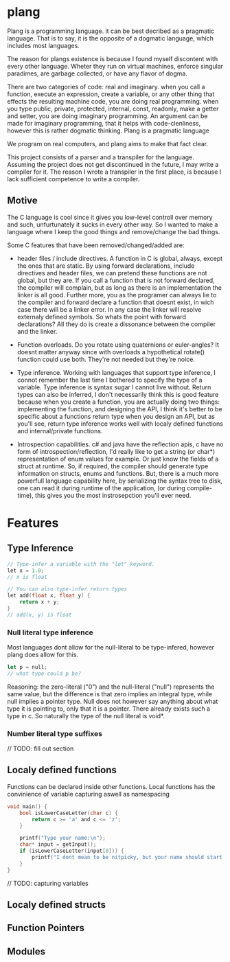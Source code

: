 # plang

Plang is a programming language. it can be best decribed as a pragmatic language. That is to say, it is the opposite of a dogmatic language, which includes most languages.

The reason for plangs existence is because I found myself discontent with every other language. Wheter they run on virtual machines, enforce singular paradimes, are garbage collected, or have any flavor of dogma.
<!--(E.g "Thou shall always have less than 25 lines in any function", "Wrap EVERY field in a getter and setter, just in case", "Let's not make it possible to declare procedures without a class declaration and call it Java", "Dont use goto, it's scawy").-->

There are two categories of code: real and imaginary.
when you call a function, execute an expression, create a variable, or any other thing that effects the resulting machine code, you are doing real programming.
when you type public, private, protected, internal, const, readonly, make a getter and setter, you are doing imaginary programming.
An argument can be made for imaginary programming, that it helps with code-clenliness, however this is rather dogmatic thinking. Plang is a pragmatic language 


We program on real computers, and plang aims to make that fact clear.

This project consists of a parser and a transpiler for the language. Assuming the project does not get discontinued in the future, I may write a compiler for it.
The reason I wrote a transpiler in the first place, is because I lack sufficient competence to write a compiler.

## Motive
The C language is cool since it gives you low-level controll over memory and such, unfurtunately it sucks in every other way. So I wanted to make a language where I keep the good things and remove/change the bad things. 

Some C features that have been removed/changed/added are:

- header files / include directives. A function in C is global, always, except the ones that are static. By using forward declarations, include directives and header files, we can pretend these functions are not global, but they are. If you call a function that is not forward declared, the compiler will complain, but as long as there is an implementation the linker is all good. Further more, you as the programer can always lie to the compiler and forward declare a function that doesnt exist, in wich case there will be a linker error. In any case the linker will resolve externaly defined symbols. So whats the point with forward declarations? All they do is create a dissonance between the compiler and the linker.

- Function overloads. Do you rotate using quaternions or euler-angles? It doesnt matter anyway since with overloads a hypothetical rotate() function could use both. They're not needed but they're noice.

- Type inference. Working with languages that support type inference, I connot remember the last time I bothered to specify the type of a variable. Type inference is syntax sugar I cannot live without. Return types can also be inferred, I don't necessarily think this is good feature because when you create a function, you are actually doing two things: implementing the function, and designing the API, I think it's better to be specific about a functions return type when you design an API, but as you'll see, return type inference works well with localy defined functions and internal/private functions.

- Introspection capabilities. c# and java have the reflection apis, c have no form of introspection/reflection, I'd really like to get a string (or char*) representation of enum values for example. Or just know the fields of a struct at runtime. So, if required, the compiler should generate type information on structs, enums and functions. But, there is a much more powerfull language capability here, by serializing the syntax tree to disk, one can read it during runtime of the application, (or during compile-time), this gives you the most instrosepction you'll ever need.







# Features

## Type Inference

``` c
// Type-infer a variable with the "let" keyword.
let x = 1.0;
// x is float

// You can also type-infer return types
let add(float x, float y) {
    return x + y;
}
// add(x, y) is float
```
### Null literal type inference
Most languages dont allow for the null-literal to be type-infered,
however plang does allow for this.
``` rust
let p = null;
// what type could p be?
```
Reasoning: the zero-literal ("0") and the null-literal ("null") represents the same value, but the difference is that zero implies an integral type, while null implies a pointer type. Null does not however say anything about what type it is pointing to, only that it is a pointer. There already exists such a type in c. So naturally the type of the null literal is void*.

### Number literal type suffixes
// TODO: fill out section



## Localy defined functions

Functions can be declared inside other functions.
Local functions has the convinience of variable capturing aswell as namespacing

``` c
void main() {
    bool isLowerCaseLetter(char c) {
        return c >= 'a' and c <= 'z';
    }

    printf("Type your name:\n");
    char* input = getInput();
    if (isLowerCaseLetter(input[0])) {
        printf("I dont mean to be nitpicky, but your name should start with a capital letter.\n");
    }
}
```
// TODO: capturing variables

## Localy defined structs

## Function Pointers

## Modules

